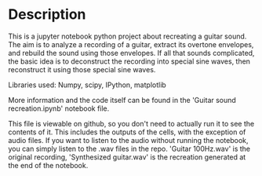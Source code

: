 # Description

This is a jupyter notebook python project about recreating a guitar sound. The aim is to analyze a recording of a guitar, extract its overtone envelopes, and rebuild the sound using those envelopes. If all that sounds complicated, the basic idea is to deconstruct the recording into special sine waves, then reconstruct it using those special sine waves.

Libraries used: Numpy, scipy, IPython, matplotlib

More information and the code itself can be found in the 'Guitar sound recreation.ipynb' notebook file.

This file is viewable on github, so you don't need to actually run it to see the contents of it. This includes the outputs of the cells, with the exception of audio files. If you want to listen to the audio without running the notebook, you can simply listen to the .wav files in the repo. 'Guitar 100Hz.wav' is the original recording, 'Synthesized guitar.wav' is the recreation generated at the end of the notebook.